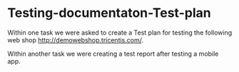 # Testing-documentaton-Test-plan

 Within one task we were asked to create a Test plan for testing the following web shop http://demowebshop.tricentis.com/.
 
 Within another task we were creating a test report after testing a mobile app.

